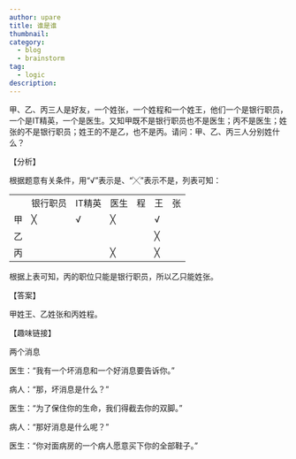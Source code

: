 ```yaml
---
author: upare
title: 谁是谁
thumbnail:
category:
  - blog
  - brainstorm
tag:
  - logic
description: 
---
```

甲、乙、丙三人是好友，一个姓张，一个姓程和一个姓王，他们一个是银行职员，一个是IT精英，一个是医生。又知甲既不是银行职员也不是医生；丙不是医生；姓张的不是银行职员；姓王的不是乙，也不是丙。请问：甲、乙、丙三人分别姓什么？

【分析】

根据题意有关条件，用“√”表示是、“╳”表示不是，列表可知：

<table><tr><td></td><td>银行职员</td><td>IT精英</td><td>医生</td><td>程</td><td>王</td><td>张</td></tr><tr><td>甲</td><td>╳</td><td>√</td><td>╳</td><td></td><td>√</td><td></td></tr><tr><td>乙</td><td></td><td></td><td></td><td></td><td>╳</td><td></td></tr><tr><td>丙</td><td></td><td></td><td>╳</td><td></td><td>╳</td><td></td></tr></table>

根据上表可知，丙的职位只能是银行职员，所以乙只能姓张。

【答案】

甲姓王、乙姓张和丙姓程。

【趣味链接】

两个消息

医生：“我有一个坏消息和一个好消息要告诉你。”

病人：“那，坏消息是什么？”

医生：“为了保住你的生命，我们得截去你的双脚。”

病人：“那好消息是什么呢？”

医生：“你对面病房的一个病人愿意买下你的全部鞋子。”